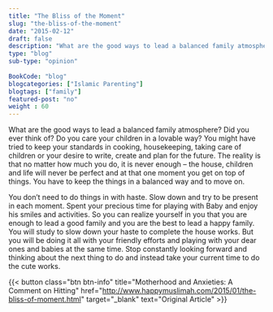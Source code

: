 ```yaml
--- 
title: "The Bliss of the Moment" 
slug: "the-bliss-of-the-moment"
date: "2015-02-12" 
draft: false 
description: "What are the good ways to lead a balanced family atmosphere? Did you ever think of?" 
type: "blog"
sub-type: "opinion" 
 
BookCode: "blog"
blogcategories: ["Islamic Parenting"]
blogtags: ["family"]
featured-post: "no"
weight : 60
---  
```

What are the good ways to lead a balanced family atmosphere? Did you ever think of? Do you care your children in a lovable way? You might have tried to keep your standards in cooking, housekeeping, taking care of children or your desire to write, create and plan for the future. The reality is that no matter how much you do, it is never enough – the house, children and life will never be perfect and at that one moment you get on top of things. You have to keep the things in a balanced way and to move on.

You don’t need to do things in with haste. Slow down and try to be present in each moment. Spent your precious time for playing with Baby and enjoy his smiles and activities. So you can realize yourself in you that you are enough to lead a good family and you are the best to lead a happy family. You will study to slow down your haste to complete the house works. But you will be doing it all with your friendly efforts and playing with your dear ones and babies at the same time. Stop constantly looking forward and thinking about the next thing to do and instead take your current time to do the cute works.

{{< button class="btn btn-info" title="Motherhood and Anxieties: A Comment on Hitting" href="http://www.happymuslimah.com/2015/01/the-bliss-of-moment.html" target="_blank" text="Original Article" >}}
